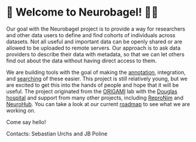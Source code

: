 # 👋 Welcome to Neurobagel! 🧠🥯

Our goal with the Neurobagel project is to provide a way for researchers and
other data users to define and find cohorts of individuals across datasets.
Not all useful and important data can be openly shared
or are allowed to be uploaded to remote servers.
Our approach is to ask data providers to describe their data with metadata,
so that we can let others find out about the data without having direct access to them.

We are building tools with the goal of making the
[annotation](https://github.com/neurobagel/annotation_tool),
integration,
and [searching](https://github.com/neurobagel/concept_query) of these easier.
This project is still relatively young, but we are excited to get this into the hands of people and hope that it will be useful. 
The project originated from the [ORIGAMI](https://neurodatascience.github.io/) lab with the [Douglas hospital](https://douglas.research.mcgill.ca/mallar-chakravarty/) and support from many other projects, including [ReproNim](https://www.repronim.org/) and [NeuroHub](https://www.mcgill.ca/hbhl/neurohub).
You can take a look at our current [roadmap](https://github.com/orgs/neurobagel/projects/1) to see what we are working on.

Come say hello!

Contacts: Sebastian Urchs and JB Poline
